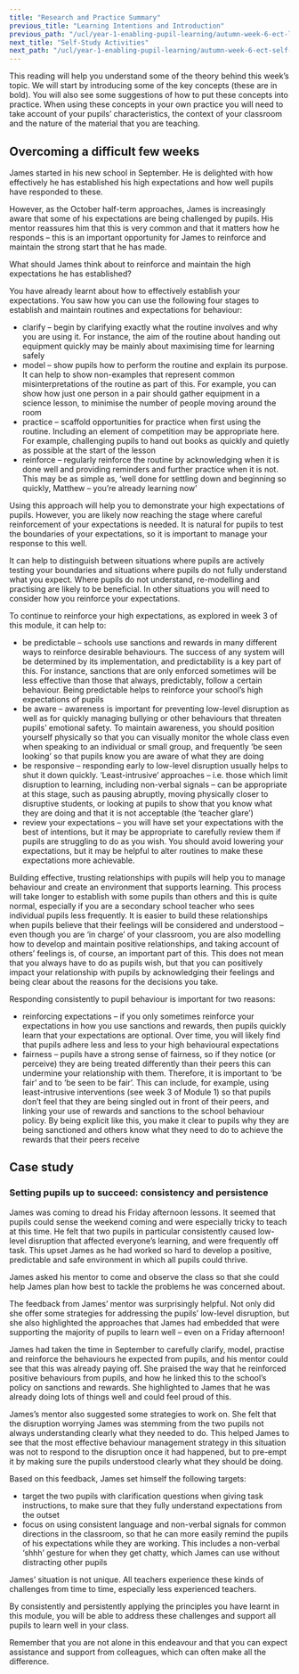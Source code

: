 ```yaml
---
title: "Research and Practice Summary"
previous_title: "Learning Intentions and Introduction"
previous_path: "/ucl/year-1-enabling-pupil-learning/autumn-week-6-ect-learning-intentions-and-introduction"
next_title: "Self-Study Activities"
next_path: "/ucl/year-1-enabling-pupil-learning/autumn-week-6-ect-self-study-activities"
---
```


This reading will help you understand some of the theory behind this week’s topic. We will start by introducing some of the key concepts (these are in bold). You will also see some suggestions of how to put these concepts into practice. When using these concepts in your own practice you will need to take account of your pupils’ characteristics, the context of your classroom and the nature of the material that you are teaching.

## Overcoming a difficult few weeks

James started in his new school in September. He is delighted with how effectively
he has established his high expectations and how well pupils have responded to these.

However, as the October half-term approaches, James is increasingly aware that some of his expectations are being challenged by pupils. His mentor reassures him that this is very common and that it matters how he responds – this is an important opportunity for James to reinforce and maintain the strong start that he has made.

What should James think about to reinforce and maintain the high expectations
he has established?

You have already learnt about how to effectively establish your expectations. You saw how you can use the following four stages to establish and maintain routines and expectations for behaviour:

- clarify – begin by clarifying exactly what the routine involves and why you are using it. For instance, the aim of the routine about handing out equipment quickly may be mainly about maximising time for learning safely
- model – show pupils how to perform the routine and explain its purpose. It can help to show non-examples that represent common misinterpretations of the routine as part of this. For example, you can show how just one person in a pair should gather equipment in a science lesson, to minimise the number of people moving around the room
- practice – scaffold opportunities for practice when first using the routine. Including an element of competition may be appropriate here. For example, challenging pupils to hand out books as quickly and quietly as possible at the start of the lesson
- reinforce – regularly reinforce the routine by acknowledging when it is done well and providing reminders and further practice when it is not. This may be as simple as, ‘well done for settling down and beginning so quickly, Matthew – you’re already learning now’

Using this approach will help you to demonstrate your high expectations of pupils. However, you are likely now reaching the stage where careful reinforcement of your expectations is needed. It is natural for pupils to test the boundaries of your expectations, so it is important to manage your response to this well.

It can help to distinguish between situations where pupils are actively testing your boundaries and situations where pupils do not fully understand what you expect. Where pupils do not understand, re-modelling and practising are likely to be beneficial. In other situations you will need to consider how you reinforce your expectations.

To continue to reinforce your high expectations, as explored in week 3 of this module, it can help to:

- be predictable – schools use sanctions and rewards in many different ways to reinforce desirable behaviours. The success of any system will be determined by its implementation, and predictability is a key part of this. For instance, sanctions that are only enforced sometimes will be less effective than those that always, predictably, follow a certain behaviour. Being predictable helps to reinforce your school’s high expectations of pupils
- be aware – awareness is important for preventing low-level disruption as well as for quickly managing bullying or other behaviours that threaten pupils’ emotional safety. To maintain awareness, you should position yourself physically so that you can visually monitor the whole class even when speaking to an individual or small group, and frequently ‘be seen looking’ so that pupils know you are aware of what they are doing
- be responsive – responding early to low-level disruption usually helps to shut it down quickly. ‘Least-intrusive’ approaches – i.e. those which limit disruption to learning, including non-verbal signals – can be appropriate at this stage, such as pausing abruptly, moving physically closer to disruptive students, or looking at pupils to show that you know what they are doing and that it is not acceptable (the ‘teacher glare’)
- review your expectations – you will have set your expectations with the best of intentions, but it may be appropriate to carefully review them if pupils are struggling to do as you wish. You should avoid lowering your expectations, but it may be helpful to alter routines to make these expectations more achievable.

Building effective, trusting relationships with pupils will help you to manage behaviour and create an environment that supports learning. This process will take longer to establish with some pupils than others and this is quite normal, especially if you are a secondary school teacher who sees individual pupils less frequently. It is easier to build these relationships when pupils believe that their feelings will be considered and understood – even though you are ‘in charge’ of your classroom, you are also modelling how to develop and maintain positive relationships, and taking account of others’ feelings is, of course, an important part of this. This does not mean that you always have to do as pupils wish, but that you can positively impact your relationship with pupils by acknowledging their feelings and being clear about the reasons for the decisions you take.

Responding consistently to pupil behaviour is important for two reasons:

- reinforcing expectations – if you only sometimes reinforce your expectations in how you use sanctions and rewards, then pupils quickly learn that your expectations are optional. Over time, you will likely find that pupils adhere less and less to your high behavioural expectations
- fairness – pupils have a strong sense of fairness, so if they notice (or perceive) they are being treated differently than their peers this can undermine your relationship with them. Therefore, it is important to ‘be fair’ and to ‘be seen to be fair’. This can include, for example, using least-intrusive interventions (see week 3 of Module 1) so that pupils don’t feel that they are being singled out in front of their peers, and linking your use of rewards and sanctions to the school behaviour policy. By being explicit like this, you make it clear to pupils why they are being sanctioned and others know what they need to do to achieve the rewards that their peers receive

## Case study

### Setting pupils up to succeed: consistency and persistence

James was coming to dread his Friday afternoon lessons. It seemed that pupils could
sense the weekend coming and were especially tricky to teach at this time. He felt
that two pupils in particular consistently caused low-level disruption that affected
everyone’s learning, and were frequently off task. This upset James as he had worked
so hard to develop a positive, predictable and safe environment in which all pupils
could thrive.

James asked his mentor to come and observe the class so that she could help James plan how best to tackle the problems he was concerned about.

The feedback from James’ mentor was surprisingly helpful. Not only did she offer some strategies for addressing the pupils’ low-level disruption, but she also highlighted the approaches that James had embedded that were supporting the majority of pupils to learn well – even on a Friday afternoon!

James had taken the time in September to carefully clarify, model, practise and reinforce the behaviours he expected from pupils, and his mentor could see that this was already paying off. She praised the way that he reinforced positive behaviours from pupils, and how he linked this to the school’s policy on sanctions and rewards. She highlighted to James that he was already doing lots of things well and could feel proud of this.

James’s mentor also suggested some strategies to work on. She felt that the disruption worrying James was stemming from the two pupils not always understanding clearly what they needed to do. This helped James to see that the most effective behaviour management strategy in this situation was not to respond to the disruption once it had happened, but to pre-empt it by making sure the pupils understood clearly what they should be doing.

Based on this feedback, James set himself the following targets:

- target the two pupils with clarification questions when giving task
  instructions, to make sure that they fully understand expectations from the
  outset
- focus on using consistent language and non-verbal signals for common
  directions in the classroom, so that he can more easily remind the pupils of
  his expectations while they are working. This includes a non-verbal ‘shhh’
  gesture for when they get chatty, which James can use without distracting
  other pupils

James’ situation is not unique. All teachers experience these kinds of challenges
from time to time, especially less experienced teachers.

By consistently and persistently
applying the principles you have learnt in this module, you will be able to address
these challenges and support all pupils to learn well in your class.

Remember that
you are not alone in this endeavour and that you can expect assistance and support
from colleagues, which can often make all the difference.
